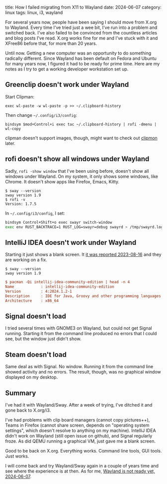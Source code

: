 title: How I failed migrating from X11 to Wayland
date: 2024-06-07
category: linux
tags: linux, i3, wayland

For several years now, people have been saying I should move from
X.org to Wayland. Every time I've tried just a wee bit, I've run into
a problem and switched back. I've also failed to be convinced from the
countless articles and blog posts I've read. X.org works fine for me
and I've stuck with it and XFree86 before that, for more than 20
years.

Until now. Getting a new computer was an opportunity to do something
radically different. Since Wayland has been default on Fedora and
Ubuntu for many years now, I figured it had to be ready for prime
time. Here are my notes as I try to get a working developer
workstation set up.

## Greenclip doesn't work under Wayland 

Start Clipman:
```text
exec wl-paste -w wl-paste -p >> ~/.clipboard-history
```

Then change `~/.config/i3/config`:
```text
bindsym $mod+Control+i exec tac ~/.clipboard-history | rofi -dmenu | wl-copy
```

clipman doesn't support images, though, might want to check out
[clipmon](https://git.sr.ht/~whynothugo/clipmon) later.

## rofi doesn't show all windows under Wayland

Sadly, `rofi -show window` that I've been using before, doesn't show
all windows under Wayland. On my system, it only shows some windows,
like Chrome. It doesn't show apps like Firefox, Emacs, Kitty.

```
$ sway --version
sway version 1.9
$ rofi -v
Version: 1.7.5
```

In `~/.config/i3/config`, I set:
```bash
bindsym Control+Shift+o exec swayr switch-window
exec env RUST_BACKTRACE=1 RUST_LOG=swayr=debug swayrd > /tmp/swayrd.log 2>&1
```

## IntelliJ IDEA doesn't work under Wayland

Starting it just shows a blank screen. It [it was reported
2023-08-16](https://youtrack.jetbrains.com/issue/JBR-3206/Native-Wayland-support)
and they are working on a fix.


```text
$ sway --version
sway version 1.9
```

```ini
$ pacman -Qi intellij-idea-community-edition | head -n 4
Name            : intellij-idea-community-edition
Version         : 4:2024.1.2-1
Description     : IDE for Java, Groovy and other programming languages with advanced refactoring features
Architecture    : x86_64
```

## Signal doesn't load

I tried several times with GNOME3 on Wayland, but could not get Signal
running. Starting it from the command line produced no errors that I
could see, but the window just didn't show.

## Steam doesn't load

Same deal as with Signal. No window. Running it from the command line
showed activity and no errors. The result, though, was no graphical
window displayed on my desktop.

## Summary

I've had it with Wayland/Sway. After a week of trying, I've ditched it
and gone back to X.org/i3.

I've had problems with clip board managers (cannot copy pictures++),
Teams in Firefox (cannot share screen, depends on "operating system
settings", which doesn't resolve to anything on my machine).  IntelliJ
IDEA didn't work on Wayland (still open issue on github), and Signal
regularly froze. As did QEMU running a graphical VM, just gave me a
blank screen.

Good to be back on X.org. Everything works. Command line tools, GUI
tools. Just works.

I will come back and try Wayland/Sway again in a couple of years time
and see where the experience is at then. As for me, [Wayland is not
ready yet, 2024-06-07](https://emacs.ch/@skybert/112575599140521219).
